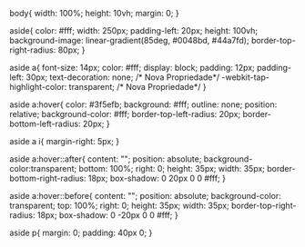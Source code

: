 body{
    width: 100%;
    height: 10vh;
    margin: 0;
}

aside{
    color: #fff;
    width: 250px;
    padding-left: 20px;
    height: 100vh;
    background-image: linear-gradient(85deg, #0048bd, #44a7fd);
    border-top-right-radius: 80px;
}

aside a{
    font-size: 14px;
    color: #fff;
    display: block;
    padding: 12px;
    padding-left: 30px;
    text-decoration: none; /* Nova Propriedade*/
    -webkit-tap-highlight-color: transparent; /* Nova Propriedade*/
}

aside a:hover{
    color: #3f5efb;
    background: #fff;
    outline: none;
    position: relative;
    background-color: #fff;
    border-top-left-radius: 20px;
    border-bottom-left-radius: 20px;
}

aside a i{
    margin-right: 5px;
}

aside a:hover::after{
    content: "";
    position: absolute;
    background-color:transparent;
    bottom: 100%;
    right: 0;
    height: 35px;
    width: 35px;
    border-bottom-right-radius: 18px;
    box-shadow: 0 20px 0 0 #fff;
}

aside a:hover::before{
    content: "";
    position: absolute;
    background-color: transparent;
    top: 100%;
    right: 0;
    height: 35px;
    width: 35px;
    border-top-right-radius: 18px;
    box-shadow: 0 -20px 0 0 #fff;
}

aside p{
    margin: 0;
    padding: 40px 0;
}